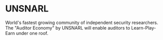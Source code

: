 # UNSNARL 

World's fastest growing community of independent security researchers. The "Auditor Economy" by UNSNARL will enable auditors to Learn-Play-Earn under one roof.
